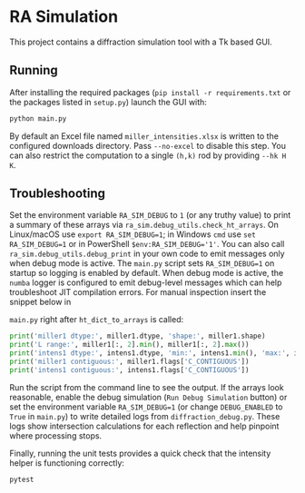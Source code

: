 # RA Simulation

This project contains a diffraction simulation tool with a Tk based GUI.

## Running

After installing the required packages (``pip install -r requirements.txt`` or the
packages listed in ``setup.py``) launch the GUI with:

```bash
python main.py
```

By default an Excel file named ``miller_intensities.xlsx`` is written to the
configured downloads directory.  Pass ``--no-excel`` to disable this step.
You can also restrict the computation to a single ``(h,k)`` rod by providing
``--hk H K``.


## Troubleshooting


Set the environment variable ``RA_SIM_DEBUG`` to ``1`` (or any truthy value) to
print a summary of these arrays via ``ra_sim.debug_utils.check_ht_arrays``.  On
Linux/macOS use ``export RA_SIM_DEBUG=1``; in Windows ``cmd`` use
``set RA_SIM_DEBUG=1`` or in PowerShell ``$env:RA_SIM_DEBUG='1'``.  You can also
call ``ra_sim.debug_utils.debug_print`` in your own code to emit messages only
when debug mode is active. The ``main.py`` script sets ``RA_SIM_DEBUG=1`` on
startup so logging is enabled by default. When debug mode is active, the
``numba`` logger is configured to emit debug-level messages which can help
troubleshoot JIT compilation errors.
For manual inspection insert the snippet below in

``main.py`` right after ``ht_dict_to_arrays`` is called:

```python
print('miller1 dtype:', miller1.dtype, 'shape:', miller1.shape)
print('L range:', miller1[:, 2].min(), miller1[:, 2].max())
print('intens1 dtype:', intens1.dtype, 'min:', intens1.min(), 'max:', intens1.max())
print('miller1 contiguous:', miller1.flags['C_CONTIGUOUS'])
print('intens1 contiguous:', intens1.flags['C_CONTIGUOUS'])
```

Run the script from the command line to see the output.  If the arrays look
reasonable, enable the debug simulation (``Run Debug Simulation`` button) or set
the environment variable ``RA_SIM_DEBUG=1`` (or change ``DEBUG_ENABLED`` to
``True`` in ``main.py``) to write detailed logs from ``diffraction_debug.py``.
These logs show intersection calculations for each reflection and help pinpoint
where processing stops.

Finally, running the unit tests provides a quick check that the intensity helper
is functioning correctly:

```bash
pytest
```
